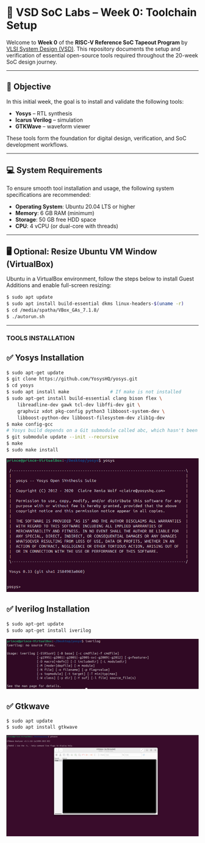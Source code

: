 # 🧠 VSD SoC Labs – Week 0: Toolchain Setup

Welcome to **Week 0** of the **RISC-V Reference SoC Tapeout Program** by [VLSI System Design (VSD)](https://www.vlsisystemdesign.com/soc-labs/). This repository documents the setup and verification of essential open-source tools required throughout the 20-week SoC design journey.

---

## 🚀 Objective

In this initial week, the goal is to install and validate the following tools:

- **Yosys** – RTL synthesis
- **Icarus Verilog** – simulation
- **GTKWave** – waveform viewer

These tools form the foundation for digital design, verification, and SoC development workflows.

---

## 💻 System Requirements

To ensure smooth tool installation and usage, the following system specifications are recommended:

- **Operating System**: Ubuntu 20.04 LTS or higher
- **Memory**: 6 GB RAM (minimum)
- **Storage**: 50 GB free HDD space
- **CPU**: 4 vCPU (or dual-core with threads)

---

## 🖥️ Optional: Resize Ubuntu VM Window (VirtualBox)

 Ubuntu in a VirtualBox environment, follow the steps below to install Guest Additions and enable full-screen resizing:

```bash
$ sudo apt update
$ sudo apt install build-essential dkms linux-headers-$(uname -r)
$ cd /media/spatha/VBox_GAs_7.1.8/
$ ./autorun.sh
```
---
### TOOLS INSTALLATION

## ✅ **Yosys Installation**
```bash
$ sudo apt-get update
$ git clone https://github.com/YosysHQ/yosys.git
$ cd yosys
$ sudo apt install make               # If make is not installed
$ sudo apt-get install build-essential clang bison flex \
    libreadline-dev gawk tcl-dev libffi-dev git \
    graphviz xdot pkg-config python3 libboost-system-dev \
    libboost-python-dev libboost-filesystem-dev zlib1g-dev
$ make config-gcc
# Yosys build depends on a Git submodule called abc, which hasn't been initialized yet. You need to run the following command before running make
$ git submodule update --init --recursive
$ make 
$ sudo make install
```
![alt text](https://github.com/Mohdaimaan/Tapeout-story-RTL2GDS/blob/main/Week-0/yosys.jpeg)


## ✅ **Iverilog Installation**
```bash
$ sudo apt-get update
$ sudo apt-get install iverilog
```
![alt text](https://github.com/Mohdaimaan/Tapeout-story-RTL2GDS/blob/main/Week-0/Iverilog.jpeg)
## ✅ **Gtkwave**
```
$ sudo apt update
$ sudo apt install gtkwave
```
![alt text](https://github.com/Mohdaimaan/Tapeout-story-RTL2GDS/blob/main/Week-0/Gtkwave.jpeg)



